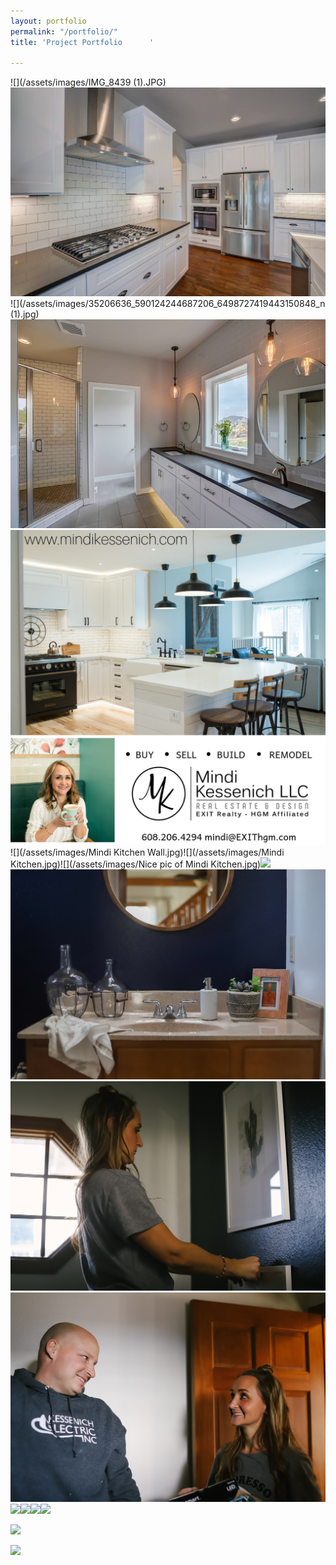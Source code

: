```yaml
---
layout: portfolio
permalink: "/portfolio/"
title: 'Project Portfolio      '

---
```

![](/assets/images/IMG_8439 (1).JPG)![](/assets/images/IMG_8441.JPG)![](/assets/images/35206636_590124244687206_6498727419443150848_n (1).jpg)![](/assets/images/35296888_590124228020541_5028627171346743296_n.jpg)![](/assets/images/BUY.png)![](/assets/images/Mindi Kitchen Wall.jpg)![](/assets/images/Mindi Kitchen.jpg)![](/assets/images/Nice pic of Mindi Kitchen.jpg)![](/assets/images/IMG_0521.jpg)![](/assets/images/IMG_0361.jpg)![](/assets/images/IMG_0299.jpg)![](/assets/images/IMG_0209.jpg)![](/assets/images/IMG_0583.jpg)![](/assets/images/IMG_0580.jpg)![](/assets/images/IMG_0551.jpg)![](/assets/images/IMG_0521-1.jpg)

![](/assets/images/IMG_0536.jpg)

![](/assets/images/IMG_0586.jpg)